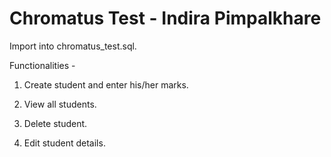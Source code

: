 # Chromatus Test - Indira Pimpalkhare

Import into chromatus_test.sql.

Functionalities -

1) Create student and enter his/her marks.

2) View all students.

3) Delete student.

4) Edit student details.
